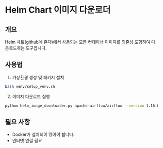 # Helm Chart 이미지 다운로더

## 개요
Helm 차트(github에 존재)에서 사용되는 모든 컨테이너 이미지를 의존성 포함하여 다운로드하는 도구입니다.

## 사용법

1. 가상환경 생성 및 패키지 설치

```bash
bash venv/setup_venv.sh
```

2. 이미지 다운로드 실행

```bash
python helm_image_downloader.py apache-airflow/airflow --version 1.16.0
```

## 필요 사항
- Docker가 설치되어 있어야 합니다.
- 인터넷 연결 필요
